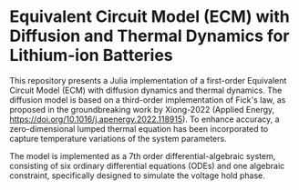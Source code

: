 # Equivalent Circuit Model (ECM) with Diffusion and Thermal Dynamics for Lithium-ion Batteries

This repository presents a Julia implementation of a first-order Equivalent Circuit Model (ECM) with diffusion dynamics and thermal dynamics. The diffusion model is based on a third-order implementation of Fick's law, as proposed in the groundbreaking work by Xiong-2022 (Applied Energy, https://doi.org/10.1016/j.apenergy.2022.118915). To enhance accuracy, a zero-dimensional lumped thermal equation has been incorporated to capture temperature variations of the system parameters.

The model is implemented as a 7th order differential-algebraic system, consisting of six ordinary differential equations (ODEs) and one algebraic constraint, specifically designed to simulate the voltage hold phase. 

